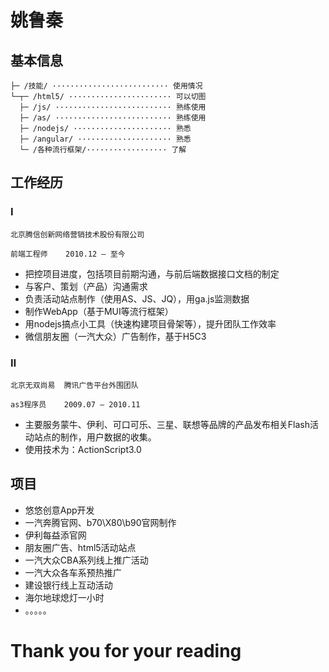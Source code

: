 # 姚鲁秦

##   基本信息
```
├─ /技能/ ·························· 使用情况
└─┬─ /html5/ ······················· 可以切图
  ├─ /js/ ·························· 熟练使用
  ├─ /as/ ·························· 熟练使用
  ├─ /nodejs/ ······················ 熟悉
  ├─ /angular/ ····················· 熟悉
  └─ /各种流行框架/·················· 了解
```

##   工作经历

### Ⅰ
```
北京腾信创新网络营销技术股份有限公司

前端工程师    2010.12 — 至今
```

+ 把控项目进度，包括项目前期沟通，与前后端数据接口文档的制定
+ 与客户、策划（产品）沟通需求
+ 负责活动站点制作（使用AS、JS、JQ），用ga.js监测数据
+ 制作WebApp（基于MUI等流行框架）
+ 用nodejs搞点小工具（快速构建项目骨架等），提升团队工作效率
+ 微信朋友圈（一汽大众）广告制作，基于H5C3

###  Ⅱ
```
北京无双尚易  腾讯广告平台外围团队

as3程序员    2009.07 — 2010.11
```

+ 主要服务蒙牛、伊利、可口可乐、三星、联想等品牌的产品发布相关Flash活动站点的制作，用户数据的收集。
+ 使用技术为：ActionScript3.0

## 项目

+ 悠悠创意App开发
+ 一汽奔腾官网、b70\X80\b90官网制作
+ 伊利每益添官网
+ 朋友圈广告、html5活动站点
+ 一汽大众CBA系列线上推广活动
+ 一汽大众各车系预热推广
+ 建设银行线上互动活动
+ 海尔地球熄灯一小时
+  。。。。。


# Thank you for your reading